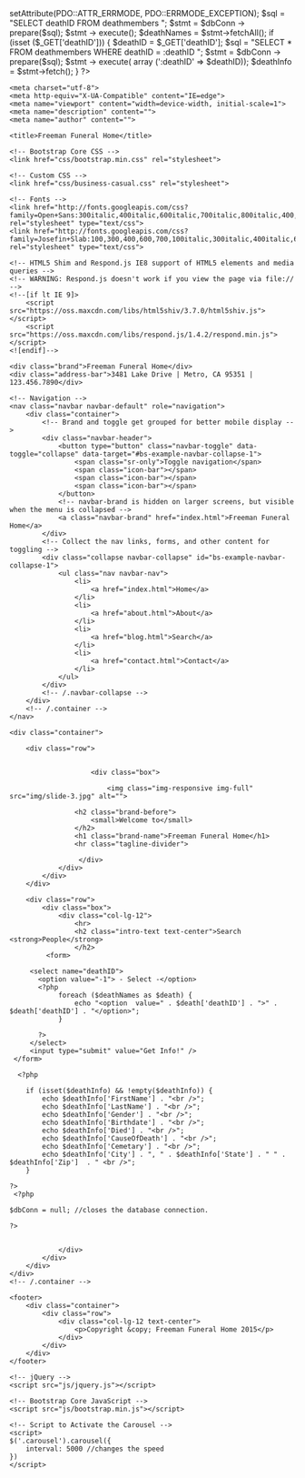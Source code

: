 <?php

//create database connection
$host = "localhost";
$dbname = "espi8884";
$username = "espi8884";
$password = "secret";

//establishes database connection
$dbConn = new PDO("mysql:host=$host;dbname=$dbname", $username, $password);

//shows errors when connecting to database
$dbConn->setAttribute(PDO::ATTR_ERRMODE, PDO::ERRMODE_EXCEPTION); 

$sql = "SELECT deathID 
        FROM deathmembers ";

$stmt = $dbConn -> prepare($sql);
$stmt -> execute();
$deathNames = $stmt->fetchAll();

if (isset ($_GET['deathID'])) {
   $deathID = $_GET['deathID'];
   $sql = "SELECT * 
           FROM deathmembers 
           WHERE deathID = :deathID ";
        
   $stmt = $dbConn -> prepare($sql);
   $stmt -> execute( array (':deathID' => $deathID));
   $deathInfo = $stmt->fetch();
}

?>

<!DOCTYPE html>
<html lang="en">

<head>

    <meta charset="utf-8">
    <meta http-equiv="X-UA-Compatible" content="IE=edge">
    <meta name="viewport" content="width=device-width, initial-scale=1">
    <meta name="description" content="">
    <meta name="author" content="">

    <title>Freeman Funeral Home</title>

    <!-- Bootstrap Core CSS -->
    <link href="css/bootstrap.min.css" rel="stylesheet">

    <!-- Custom CSS -->
    <link href="css/business-casual.css" rel="stylesheet">

    <!-- Fonts -->
    <link href="http://fonts.googleapis.com/css?family=Open+Sans:300italic,400italic,600italic,700italic,800italic,400,300,600,700,800" rel="stylesheet" type="text/css">
    <link href="http://fonts.googleapis.com/css?family=Josefin+Slab:100,300,400,600,700,100italic,300italic,400italic,600italic,700italic" rel="stylesheet" type="text/css">

    <!-- HTML5 Shim and Respond.js IE8 support of HTML5 elements and media queries -->
    <!-- WARNING: Respond.js doesn't work if you view the page via file:// -->
    <!--[if lt IE 9]>
        <script src="https://oss.maxcdn.com/libs/html5shiv/3.7.0/html5shiv.js"></script>
        <script src="https://oss.maxcdn.com/libs/respond.js/1.4.2/respond.min.js"></script>
    <![endif]-->

</head>

<body>

    <div class="brand">Freeman Funeral Home</div>
    <div class="address-bar">3481 Lake Drive | Metro, CA 95351 | 123.456.7890</div>

    <!-- Navigation -->
    <nav class="navbar navbar-default" role="navigation">
        <div class="container">
            <!-- Brand and toggle get grouped for better mobile display -->
            <div class="navbar-header">
                <button type="button" class="navbar-toggle" data-toggle="collapse" data-target="#bs-example-navbar-collapse-1">
                    <span class="sr-only">Toggle navigation</span>
                    <span class="icon-bar"></span>
                    <span class="icon-bar"></span>
                    <span class="icon-bar"></span>
                </button>
                <!-- navbar-brand is hidden on larger screens, but visible when the menu is collapsed -->
                <a class="navbar-brand" href="index.html">Freeman Funeral Home</a>
            </div>
            <!-- Collect the nav links, forms, and other content for toggling -->
            <div class="collapse navbar-collapse" id="bs-example-navbar-collapse-1">
                <ul class="nav navbar-nav">
                    <li>
                        <a href="index.html">Home</a>
                    </li>
                    <li>
                        <a href="about.html">About</a>
                    </li>
                    <li>
                        <a href="blog.html">Search</a>
                    </li>
                    <li>
                        <a href="contact.html">Contact</a>
                    </li>
                </ul>
            </div>
            <!-- /.navbar-collapse -->
        </div>
        <!-- /.container -->
    </nav>

    <div class="container">

        <div class="row">
          
               
                        <div class="box">
                        
                        	<img class="img-responsive img-full" src="img/slide-3.jpg" alt="">

                    <h2 class="brand-before">
                        <small>Welcome to</small>
                    </h2>
                    <h1 class="brand-name">Freeman Funeral Home</h1>
                    <hr class="tagline-divider">
                   
                     </div>
                </div>
            </div>
        </div>

        <div class="row">
            <div class="box">
                <div class="col-lg-12">
                    <hr>
                    <h2 class="intro-text text-center">Search                        <strong>People</strong>
                    </h2>
             <form>

         <select name="deathID">
           <option value="-1"> - Select -</option>
           <?php
                foreach ($deathNames as $death) {
                    echo "<option  value=" . $death['deathID'] . ">" . $death['deathID'] . "</option>";
                }         
             
           ?>   
         </select>
         <input type="submit" value="Get Info!" />
     </form>
     
      <?php
    
        if (isset($deathInfo) && !empty($deathInfo)) {
            echo $deathInfo['FirstName'] . "<br />";
            echo $deathInfo['LastName'] . "<br />";
			echo $deathInfo['Gender'] . "<br />";
			echo $deathInfo['Birthdate'] . "<br />";
			echo $deathInfo['Died'] . "<br />";
			echo $deathInfo['CauseOfDeath'] . "<br />";
			echo $deathInfo['Cemetary'] . "<br />";
            echo $deathInfo['City'] . ", " . $deathInfo['State'] . " " . $deathInfo['Zip']  . " <br />";
        }
    
    ?>
     <?php
    
    $dbConn = null; //closes the database connection.
    
    ?>

  
                </div>
            </div>
        </div>
    </div> 
    <!-- /.container -->

    <footer>
        <div class="container">
            <div class="row">
                <div class="col-lg-12 text-center">
                    <p>Copyright &copy; Freeman Funeral Home 2015</p>
                </div>
            </div>
        </div>
    </footer>

    <!-- jQuery -->
    <script src="js/jquery.js"></script>

    <!-- Bootstrap Core JavaScript -->
    <script src="js/bootstrap.min.js"></script>

    <!-- Script to Activate the Carousel -->
    <script>
    $('.carousel').carousel({
        interval: 5000 //changes the speed
    })
    </script>

</body>

</html>

